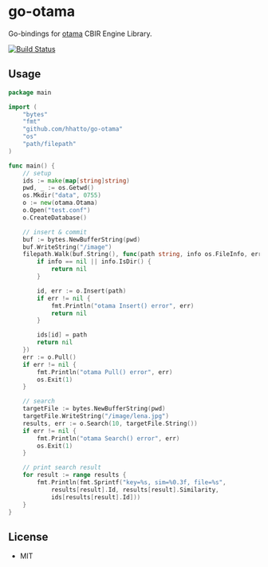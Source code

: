 # go-otama

Go-bindings for [otama](https://github.com/nagadomi/otama) CBIR Engine Library.

[![Build Status](https://travis-ci.org/hhatto/go-otama.png?branch=master)](https://travis-ci.org/hhatto/go-otama)

## Usage
```go
package main

import (
    "bytes"
    "fmt"
    "github.com/hhatto/go-otama"
    "os"
    "path/filepath"
)

func main() {
    // setup
    ids := make(map[string]string)
    pwd, _ := os.Getwd()
    os.Mkdir("data", 0755)
    o := new(otama.Otama)
    o.Open("test.conf")
    o.CreateDatabase()

    // insert & commit
    buf := bytes.NewBufferString(pwd)
    buf.WriteString("/image")
    filepath.Walk(buf.String(), func(path string, info os.FileInfo, err error) error {
        if info == nil || info.IsDir() {
            return nil
        }

        id, err := o.Insert(path)
        if err != nil {
            fmt.Println("otama Insert() error", err)
            return nil
        }

        ids[id] = path
        return nil
    })
    err := o.Pull()
    if err != nil {
        fmt.Println("otama Pull() error", err)
        os.Exit(1)
    }

    // search
    targetFile := bytes.NewBufferString(pwd)
    targetFile.WriteString("/image/lena.jpg")
    results, err := o.Search(10, targetFile.String())
    if err != nil {
        fmt.Println("otama Search() error", err)
        os.Exit(1)
    }

    // print search result
    for result := range results {
        fmt.Println(fmt.Sprintf("key=%s, sim=%0.3f, file=%s",
            results[result].Id, results[result].Similarity,
            ids[results[result].Id]))
    }
}
```

## License

  * MIT

